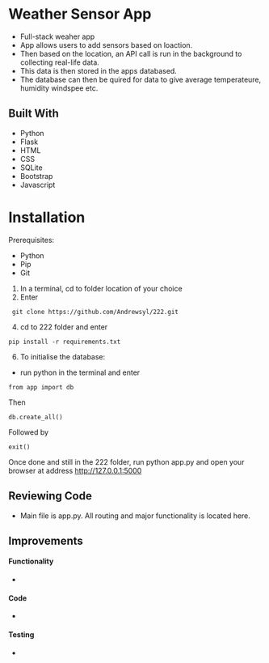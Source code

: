 # Weather Sensor App

- Full-stack weaher app
- App allows users to add sensors based on loaction.
- Then based on the location, an API call is run in the background to collecting real-life data.
- This data is then stored in the apps databased. 
- The database can then be quired for data to give average temperateure, humidity windspee etc.

##  Built With

* Python
* Flask
* HTML
* CSS
* SQLite
* Bootstrap 
* Javascript

# Installation

Prerequisites:

- Python
- Pip
- Git

1. In a terminal, cd to folder location of your choice
2. Enter 
 ```
  git clone https://github.com/Andrewsyl/222.git
  ```
4. cd to 222 folder and enter 
```
pip install -r requirements.txt
```
6. To initialise the database:

- run python in the terminal and enter 
```
from app import db
```
Then
```
db.create_all()
```
Followed by
```
exit()
```

Once done and still in the 222 folder, run python app.py and open your browser at address http://127.0.0.1:5000

## Reviewing Code

* Main file is app.py. All routing and major functionality is located here. 

## Improvements 

#### Functionality

*

#### Code 

*

#### Testing

*
